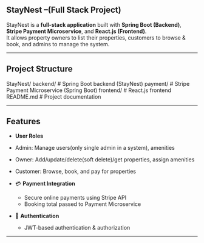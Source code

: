 ## StayNest –(Full Stack Project)

StayNest is a **full-stack application** built with **Spring Boot (Backend)**, **Stripe Payment Microservice**, and **React.js (Frontend)**.  
It allows property owners to list their properties, customers to browse & book, and admins to manage the system.

-----------------------------------------------------------------------------------------------------------------------------------------------------------------------

## Project Structure
StayNest/
   backend/ # Spring Boot backend (StayNest)
   payment/ # Stripe Payment Microservice (Spring Boot)
   frontend/ # React.js frontend
   README.md # Project documentation

-----------------------------------------------------------------------------------------------------------------------------------------------------------------------

 ## Features

-  **User Roles**
  - Admin: Manage users(only single admin in a system), amenities
  - Owner: Add/update/delete(soft delete)/get  properties, assign amenities
  - Customer: Browse, book, and pay for properties

- 💳 **Payment Integration**
  - Secure online payments using Stripe API
  - Booking total passed to Payment Microservice

- 🔐 **Authentication**
  - JWT-based authentication & authorization

-----------------------------------------------------------------------------------------------------------------------------------------------------------------------

